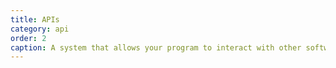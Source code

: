 ```yaml
---
title: APIs
category: api
order: 2
caption: A system that allows your program to interact with other software. Think of a waiter in a restaurant; You need to get your order to the kitchen so they can give you food. The waiter acts as the messenger, so both you and the kitchen are happy.
---
```

